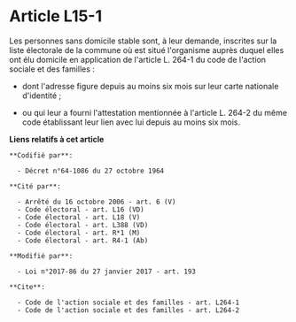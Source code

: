 # Article L15-1

Les personnes sans domicile stable sont, à leur demande, inscrites sur la liste électorale de la commune où est situé
l'organisme auprès duquel elles ont élu domicile en application de l'article L. 264-1 du code de l'action sociale et des
familles :

- dont l'adresse figure depuis au moins six mois sur leur carte nationale d'identité ;

- ou qui leur a fourni l'attestation mentionnée à l'article L. 264-2 du même code établissant leur lien avec lui depuis au
moins six mois.

**Liens relatifs à cet article**

	**Codifié par**:

	  - Décret n°64-1086 du 27 octobre 1964

	**Cité par**:

	  - Arrêté du 16 octobre 2006 - art. 6 (V)
	  - Code électoral - art. L16 (VD)
	  - Code électoral - art. L18 (V)
	  - Code électoral - art. L388 (VD)
	  - Code électoral - art. R*1 (M)
	  - Code électoral - art. R4-1 (Ab)

	**Modifié par**:

	  - Loi n°2017-86 du 27 janvier 2017 - art. 193

	**Cite**:

	  - Code de l'action sociale et des familles - art. L264-1
	  - Code de l'action sociale et des familles - art. L264-2
